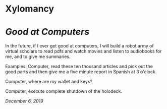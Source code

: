 # Xylomancy

# *Good at Computers*

In the future, if I ever get good at computers, I will build a robot army of virtual scholars to read pdfs and watch movies and listen to audiobooks for me, and to give me summaries.

Examples:
Computer, read these ten thousand articles and pick out the good parts and then give me a five minute report in Spanish at 3 o'clock.

Computer, where are my wallet and keys?

Computer, execute complete shutdown of the holodeck.

*December 6, 2019*

